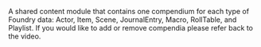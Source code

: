 A shared content module that contains one compendium for each type of Foundry data: Actor, Item, Scene, JournalEntry, Macro, RollTable, and Playlist. If you would like to add or remove compendia please refer back to the video.
